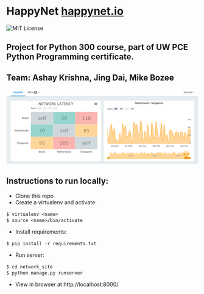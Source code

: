 # HappyNet [happynet.io](happynet.io)

![MIT License](https://img.shields.io/badge/license-MIT-blue.svg)

## Project for Python 300 course, part of UW PCE Python Programming certificate.

## Team: Ashay Krishna, Jing Dai, Mike Bozee

![project interface screenshot](documentation/happynet-aug29.png)

## Instructions to run locally:

- Clone this repo
- Create a virtualenv and activate:
```
$ virtualenv <name>
$ source <name>/bin/activate
```
- Install requirements:
```
$ pip install -r requirements.txt
```
- Run server:
```
$ cd network_site
$ python manage.py runserver
```
- View in browser at http://localhost:8000/